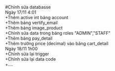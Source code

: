 #Chỉnh sửa databasse  
Ngày 17/11 4:01  
+Thêm active int bảng account  
+Thêm bảng vertify_email  
+Thêm bảng image_product  
+Chỉnh sửa data trong bảng roles "ADMIN","STAFF"  
+Thêm bảng pay_detail  
+Thêm trường price (decimal) vào bảng cart_detail  
Ngày 18/11 1h00  
+Chỉnh sửa lại trigger  
+Chỉnh sửa lại data code  
+....



